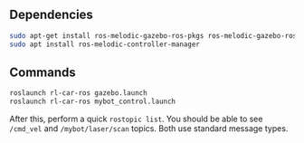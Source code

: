 ## Dependencies

```bash
sudo apt-get install ros-melodic-gazebo-ros-pkgs ros-melodic-gazebo-ros-control
sudo apt install ros-melodic-controller-manager
```

## Commands

```bash
roslaunch rl-car-ros gazebo.launch
roslaunch rl-car-ros mybot_control.launch
```

After this, perform a quick ```rostopic list```. You should be able to see ```/cmd_vel``` and ```/mybot/laser/scan``` topics. Both use standard message types. 
